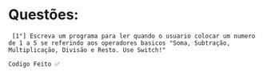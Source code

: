 # Questões:
``` [1°] Escreva um programa para ler quando o usuario colocar um numero de 1 a 5 se referindo aos operadores basicos "Soma, Subtração, Multiplicação, Divisão e Resto. Use Switch!"```
```
Codigo Feito ✅
```